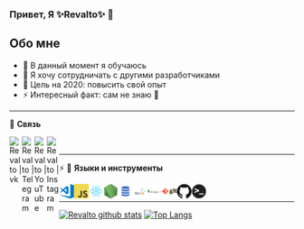 ### Привет, Я ✨Revalto✨ 👋

## Обо мне

- 🌱 В данный момент я обучаюсь 
- 👯 Я хочу сотрудничать с другими разработчиками
- 🥅 Цель на 2020: повысить свой опыт
- ⚡ Интересный факт: сам не знаю 🤣

---

👥 **Связь**

[<img align="left" alt="Revalto | vk" width="22px" src="https://cdn.jsdelivr.net/npm/simple-icons@3.12.1/icons/vk.svg" />][vk]
[<img align="left" alt="Revalto | Telegram" width="22px" src="https://cdn.jsdelivr.net/npm/simple-icons@3.12.1/icons/telegram.svg" />][telegram]
[<img align="left" alt="Revalto | YouTube" width="22px" src="https://cdn.jsdelivr.net/npm/simple-icons@v3/icons/youtube.svg" />][youtube]
[<img align="left" alt="Revalto | Instagram" width="22px" src="https://cdn.jsdelivr.net/npm/simple-icons@v3/icons/instagram.svg" />][instagram]

<br />

---

:zap: 👥 **Языки и инструменты**

[<img align="left" alt="Visual Studio Code" width="26px" src="https://raw.githubusercontent.com/github/explore/80688e429a7d4ef2fca1e82350fe8e3517d3494d/topics/visual-studio-code/visual-studio-code.png" />][webdevplaylist]
[<img align="left" alt="JavaScript" width="26px" src="https://raw.githubusercontent.com/github/explore/80688e429a7d4ef2fca1e82350fe8e3517d3494d/topics/javascript/javascript.png" />][jsplaylist]
[<img align="left" alt="React" width="26px" src="https://raw.githubusercontent.com/github/explore/80688e429a7d4ef2fca1e82350fe8e3517d3494d/topics/react/react.png" />][reactplaylist]
[<img align="left" alt="Node.js" width="26px" src="https://raw.githubusercontent.com/github/explore/80688e429a7d4ef2fca1e82350fe8e3517d3494d/topics/nodejs/nodejs.png" />][webdevplaylist]
[<img align="left" alt="SQL" width="26px" src="https://raw.githubusercontent.com/github/explore/80688e429a7d4ef2fca1e82350fe8e3517d3494d/topics/sql/sql.png" />][webdevplaylist]
[<img align="left" alt="MySQL" width="26px" src="https://raw.githubusercontent.com/github/explore/80688e429a7d4ef2fca1e82350fe8e3517d3494d/topics/mysql/mysql.png" />][webdevplaylist]
[<img align="left" alt="MongoDB" width="26px" src="https://raw.githubusercontent.com/github/explore/80688e429a7d4ef2fca1e82350fe8e3517d3494d/topics/mongodb/mongodb.png" />][webdevplaylist]
[<img align="left" alt="Git" width="26px" src="https://raw.githubusercontent.com/github/explore/80688e429a7d4ef2fca1e82350fe8e3517d3494d/topics/git/git.png" />][webdevplaylist]
[<img align="left" alt="GitHub" width="26px" src="https://raw.githubusercontent.com/github/explore/78df643247d429f6cc873026c0622819ad797942/topics/github/github.png" />][webdevplaylist]
[<img align="left" alt="Terminal" width="26px" src="https://raw.githubusercontent.com/github/explore/80688e429a7d4ef2fca1e82350fe8e3517d3494d/topics/terminal/terminal.png" />][webdevplaylist]

<br />

---

[![Revalto github stats](https://github-readme-stats.vercel.app/api?username=Revalto)](https://github.com/anuraghazra/github-readme-stats) [![Top Langs](https://github-readme-stats.vercel.app/api/top-langs/?username=Revalto&layout=compact)](https://github.com/anuraghazra/github-readme-stats)

[telegram]: https://t.me/srevalto
[youtube]: https://www.youtube.com/Revalto
[instagram]: https://instagram.com/s.revalto
[vk]: https://vk.com/s.revalto
[webdevplaylist]: https://www.youtube.com/playlist?list=PLkwxH9e_vrAJ0WbEsFA9W3I1W-g_BTsbt
[reactplaylist]: https://www.youtube.com/playlist?list=PLkwxH9e_vrAK4TdffpxKY3QGyHCpxFcQ0
[jsplaylist]: https://www.youtube.com/playlist?list=PLkwxH9e_vrALRJKu7wfXby3MKeflhTu6B
